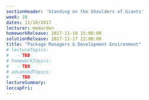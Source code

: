 ```yaml
---
sectionHeader: 'Standing on the Shoulders of Giants'
week: 10
dates: 11/10/2017
lecturer: mmdarden
homeworkRelease: 2017-11-10 15:00:00
solutionRelease: 2017-11-17 22:00:00
title: "Package Managers & Development Environment"
# lectureTopics:
#   - TBD
# homeworkTopics:
#   - TBD
# advancedTopics:
#   - TBD
lectureSummary:
leccapFri:
---
```

